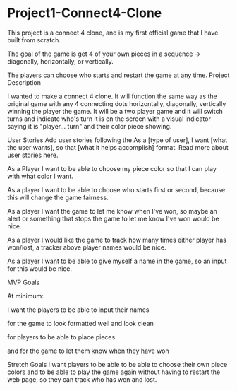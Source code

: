 # Project1-Connect4-Clone

This project is a connect 4 clone, and is my first official game that I have built from scratch. 

The goal of the game is get 4 of your own pieces in a sequence -> diagonally, horizontally, or vertically.

The players can choose who starts and restart the game at any time.
Project Description


I wanted to make a connect 4 clone. It will function the same way as the original game with any 4 connecting dots horizontally, diagonally, vertically winning the player the game. It will be a two player game and it will switch turns and indicate who's turn it is on the screen with a visual indicator saying it is "player... turn" and their color piece showing.

User Stories
Add user stories following the As a [type of user], I want [what the user wants], so that [what it helps accomplish] format. Read more about user stories here.

As a Player I want to be able to choose my piece color so that I can play with what color I want.

As a player I want to be able to choose who starts first or second, because this will change the game fairness.

As a player I want the game to let me know when I've won, so maybe an alert or something that stops the game to let me know I've won would be nice.

As a player I would like the game to track how many times either player has won/lost, a tracker above player names would be nice.

As a player I want to be able to give myself a name in the game, so an input for this would be nice.

MVP Goals

At minimum:

I want the players to be able to input their names

for the game to look formatted well and look clean

for players to be able to place pieces

and for the game to let them know when they have won

Stretch Goals
I want players to be able to be able to choose their own piece colors and to be able to play the game again without having to restart the web page, so they can track who has won and lost.